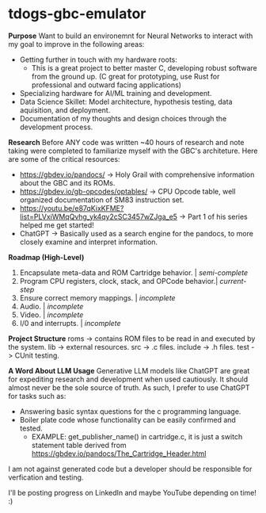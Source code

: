 # tdogs-gbc-emulator
**Purpose**
Want to build an environemnt for Neural Networks to interact with my goal to improve in the following areas:
  * Getting further in touch with my hardware roots:
    * This is a great project to better master C, developing robust software from the ground up. (C great for prototyping, use Rust for professional and outward facing applications)
  * Specializing hardware for AI/ML training and development.
  * Data Science Skillet: Model architecture, hypothesis testing, data aquisition, and deployment.
  * Documentation of my thoughts and design choices through the development process.

**Research**
Before ANY code was written ~40 hours of research and note taking were completed to familiarize myself with
the GBC's architeture. Here are some of the critical resources:
  * https://gbdev.io/pandocs/                -> Holy Grail with comprehensive information about the GBC and its ROMs.
  * https://gbdev.io/gb-opcodes/optables/    -> CPU Opcode table, well organized documentation of SM83 instruction set.
  * https://youtu.be/e87qKixKFME?list=PLVxiWMqQvhg_yk4qy2cSC3457wZJga_e5 -> Part 1 of his series helped me get started!
  * ChatGPT -> Basically used as a search engine for the pandocs, to more closely examine and interpret information.

**Roadmap (High-Level)**
  1. Encapsulate meta-data and ROM Cartridge behavior.        | *semi-complete*
  2. Program CPU registers, clock, stack, and OPCode behavior.| *current-step*
  3. Ensure correct memory mappings.                          | *incomplete*
  4. Audio.                                                   | *incomplete*
  5. Video.                                                   | *incomplete*
  6. I/0 and interrupts.                                      | *incomplete*

**Project Structure**
  roms    -> contains ROM files to be read in and executed by the system.
  lib     -> external resources.
  src     -> .c files.
  include -> .h files.
  test    -> CUnit testing. 

**A Word About LLM Usage**
Generative LLM models like ChatGPT are great for expediting research and development when used cautiously. It should
almost never be the sole source of truth. As such, I prefer to use ChatGPT for tasks such as:
  * Answering basic syntax questions for the c programming language.
  * Boiler plate code whose functionality can be easily confirmed and tested.
    * EXAMPLE: get_publisher_name() in cartridge.c, it is just a switch statement table derived from https://gbdev.io/pandocs/The_Cartridge_Header.html
  
I am not against generated code but a developer should be responsible for verfication and testing.

I'll be posting progress on LinkedIn and maybe YouTube depending on time! :)
  
